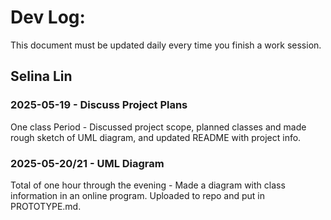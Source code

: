 # Dev Log:

This document must be updated daily every time you finish a work session.

## Selina Lin

### 2025-05-19 - Discuss Project Plans
One class Period - Discussed project scope, planned classes and made rough sketch of UML diagram, and updated README with project info. 

### 2025-05-20/21 - UML Diagram 
Total of one hour through the evening - Made a diagram with class information in an online program. Uploaded to repo and put in PROTOTYPE.md. 
